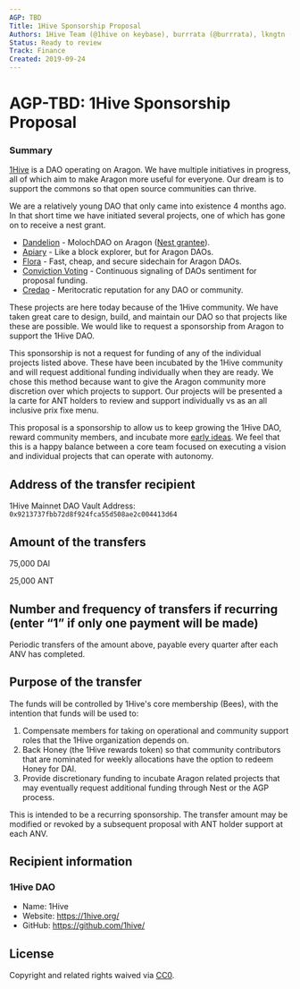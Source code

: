 ```yaml
---
AGP: TBD
Title: 1Hive Sponsorship Proposal 
Authors: 1Hive Team (@1hive on keybase), burrrata (@burrrata), lkngtn (@lkngtn)
Status: Ready to review
Track: Finance
Created: 2019-09-24
---
```


# AGP-TBD: 1Hive Sponsorship Proposal

### Summary

[1Hive](https://1hive.org) is a DAO operating on Aragon. We have multiple initiatives in progress, all of which aim to make Aragon more useful for everyone. Our dream is to support the commons so that open source communities can thrive.

We are a relatively young DAO that only came into existence 4 months ago. In that short time we have initiated several projects, one of which has gone on to receive a nest grant. 
- [Dandelion](https://1hive.org/blog/2019/08/31/dandelion-overview) - MolochDAO on Aragon ([Nest grantee](https://github.com/aragon/nest/issues/168)).
- [Apiary](https://apiary.1hive.org) - Like a block explorer, but for Aragon DAOs.
- [Flora](https://devpost.com/software/flora-sidechain-discount-transactions-q8usv3) - Fast, cheap, and secure sidechain for Aragon DAOs.
- [Conviction Voting](https://forum.aragon.org/t/conviction-voting-on-aragon-cf-dao-proposal/1195) - Continuous signaling of DAOs sentiment for proposal funding.
- [Credao](https://devpost.com/software/credao) - Meritocratic reputation for any DAO or community.

These projects are here today because of the 1Hive community. We have taken great care to design, build, and maintain our DAO so that projects like these are possible. We would like to request a sponsorship from Aragon to support the 1Hive DAO. 

This sponsorship is not a request for funding of any of the individual projects listed above. These have been incubated by the 1Hive community and will request additional funding individually when they are ready. We chose this method because want to give the Aragon community more discretion over which projects to support. Our projects will be presented a la carte for ANT holders to review and support individually vs as an all inclusive prix fixe menu. 

This proposal is a sponsorship to allow us to keep growing the 1Hive DAO, reward community members, and incubate more [early ideas](https://github.com/1Hive/ideas/issues). We feel that this is a happy balance between a core team focused on executing a vision and individual projects that can operate with autonomy. 

## Address of the transfer recipient

1Hive Mainnet DAO Vault Address: `0x9213737fbb72d8f924fca55d508ae2c004413d64`

## Amount of the transfers

75,000 DAI

25,000 ANT

## Number and frequency of transfers if recurring (enter “1” if only one payment will be made)

Periodic transfers of the amount above, payable every quarter after each ANV has completed.

## Purpose of the transfer

The funds will be controlled by 1Hive's core membership (Bees), with the intention that funds will be used to: 

1) Compensate members for taking on operational and community support roles that the 1Hive organization depends on. 
2) Back Honey (the 1Hive rewards token) so that community contributors that are nominated for weekly allocations have the option to redeem Honey for DAI.
3) Provide discretionary funding to incubate Aragon related projects that may eventually request additional funding through Nest or the AGP process. 

This is intended to be a recurring sponsorship. The transfer amount may be modified or revoked by a subsequent proposal with ANT holder support at each ANV. 

## Recipient information

### 1Hive DAO
- Name: 1Hive 
- Website: https://1hive.org/
- GitHub: https://github.com/1hive/

## License
Copyright and related rights waived via [CC0](https://creativecommons.org/publicdomain/zero/1.0/).

